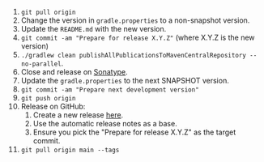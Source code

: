1. `git pull origin`
2. Change the version in `gradle.properties` to a non-snapshot version.
3. Update the `README.md` with the new version.
4. `git commit -am "Prepare for release X.Y.Z"` (where X.Y.Z is the new version)
5. `./gradlew clean publishAllPublicationsToMavenCentralRepository --no-parallel`.
6. Close and release on [Sonatype](https://oss.sonatype.org/#stagingRepositories).
7. Update the `gradle.properties` to the next SNAPSHOT version.
8. `git commit -am "Prepare next development version"`
9. `git push origin`
10. Release on GitHub:
    1. Create a new release [here](https://github.com/ansman/kotshi/releases/new).
    2. Use the automatic release notes as a base.
    3. Ensure you pick the "Prepare for release X.Y.Z" as the target commit.
11. `git pull origin main --tags`
